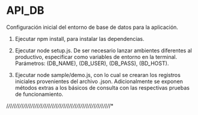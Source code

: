 # API_DB

Configuración inicial del entorno de base de datos para la aplicación.

1. Ejecutar npm install, para instalar las dependencias.

2. Ejecutar node setup.js. De ser necesario lanzar ambientes diferentes al productivo, especificar como variables de entorno en la terminal. Parámetros: (DB_NAME), (DB_USER), (DB_PASS), (BD_HOST).

3. Ejecutar node sample/demo.js, con lo cual se crearan los registros iniciales provenientes del archivo .json. Adicionalmente se exponen métodos extras a los básicos de consulta con las respectivas pruebas de funcionamiento.

/*/*/*/*/*/*/*/*/*/*/*/*/*/*/*/*/*/*/*/*/*/*/*/*/*/*/*/*/*/*/*/*/*/*/*/*/*/*/*/*/*/*/*/*/*/*/*/*/*/*/*/*/*/*/*
